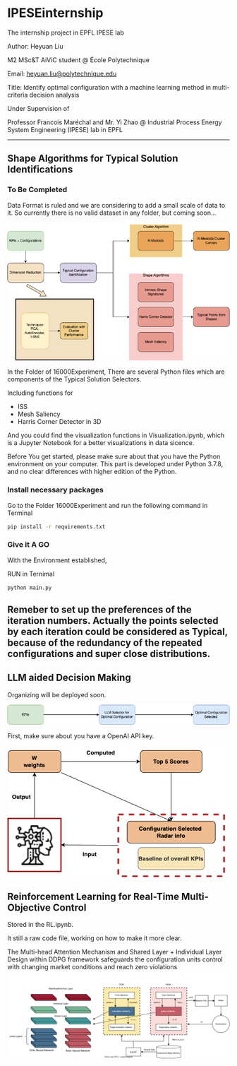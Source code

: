 # IPESEinternship

The internship project in EPFL IPESE lab

Author: 
Heyuan Liu 

M2 MSc&T AiViC student @ École Polytechnique 

Email: heyuan.liu@polytechnique.edu 

Title: Identify optimal configuration with a machine learning method in multi-criteria decision analysis

Under Supervision of 

Professor Francois Maréchal and Mr. Yi Zhao @ Industrial Process Energy System Engineering (IPESE) lab in EPFL

------

## Shape Algorithms for Typical Solution Identifications
### To Be Completed
Data Format is ruled and we are considering to add a small scale of data to it. So currently there is no valid dataset in any folder, but coming soon...


![Methodology for Typical Solution Identifications](IMGforMD/Progress.png)


In the Folder of 16000Experiment, There are several Python files which are components of the Typical Solution Selectors. 

Including functions for
  - ISS 
  - Mesh Saliency
  - Harris Corner Detector in 3D

And you could find the visualization functions in Visualization.ipynb, which is a Jupyter Notebook for a better visualizations in data sicence.

Before You get started, please make sure about that you have the Python environment on your computer. This part is developed under Python 3.7.8, and no clear differences with higher edition of the Python.

### Install necessary packages 
Go to the Folder 16000Experiment and run the following command in Terminal

```bash
pip install -r requirements.txt
```
### Give it A GO
With the Environment established, 

RUN in Ternimal
```bash
python main.py
```

Remeber to set up the preferences of the iteration numbers. Actually the points selected by each iteration could be considered as Typical, because of the redundancy of the repeated configurations and super close distributions.
----
## LLM aided Decision Making

Organizing will be deployed soon.

![Methodology for LLM Solution Identifications](IMGforMD/LLM_progress.png)

First, make sure about you have a OpenAI API key.

![Self-iterative LLM aided Decision Making](IMGforMD/LLMinteraction.png)

## Reinforcement Learning for Real-Time Multi-Objective Control

Stored in the RL.ipynb.

It still a raw code file, working on how to make it more clear.

The Multi-head Attention Mechanism and Shared Layer + Individual Layer Design within DDPG framework safeguards the configuration units control with changing market conditions and reach zero violations
![DDPG framework for Multi-Objective Control](IMGforMD/DDPGwithattention.svg)
